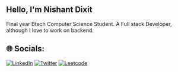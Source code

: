 <h2 >Hello, I'm Nishant Dixit </h2>

Final year Btech Computer Science Student. A Full stack Developer, although I love to work on backend.

## 🌐 Socials:
[![LinkedIn](https://img.shields.io/badge/LinkedIn-%230077B5.svg?style=for-the-badge&logo=linkedin&logoColor=white)](https://linkedin.com/in/nishantdixitt) 
[![Twitter](https://img.shields.io/badge/Twitter-%231DA1F2.svg?style=for-the-badge&logo=Twitter&logoColor=white)](https://twitter.com/xdiziz) 
[![Leetcode](https://img.shields.io/badge/-LeetCode-FFA116?style=for-the-badge&logo=LeetCode&logoColor=black)](https://leetcode.com/nishantdixit/)


